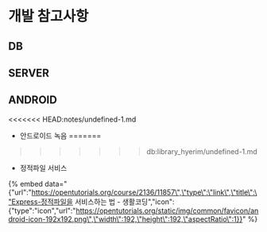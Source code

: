 # 개발 참고사항

## DB



## SERVER



## ANDROID

<<<<<<< HEAD:notes/undefined-1.md
* 안드로이드 녹음
=======
>>>>>>> db:library_hyerim/undefined-1.md


* 정적파일 서비스

{% embed data="{\"url\":\"https://opentutorials.org/course/2136/11857\",\"type\":\"link\",\"title\":\"Express-정적파일을 서비스하는 법 - 생활코딩\",\"icon\":{\"type\":\"icon\",\"url\":\"https://opentutorials.org/static/img/common/favicon/android-icon-192x192.png\",\"width\":192,\"height\":192,\"aspectRatio\":1}}" %}



